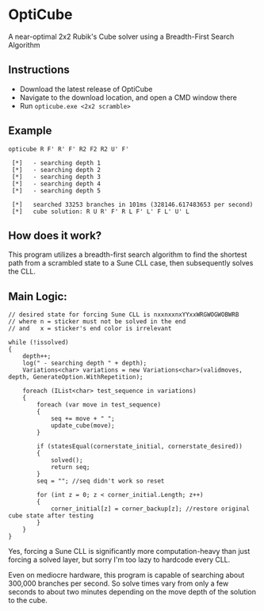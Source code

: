 # OptiCube
A near-optimal 2x2 Rubik's Cube solver using a Breadth-First Search Algorithm

## Instructions
- Download the latest release of OptiCube
- Navigate to the download location, and open a CMD window there
- Run `opticube.exe <2x2 scramble>`

## Example
    opticube R F' R' F' R2 F2 R2 U' F'
    
     [*]   - searching depth 1
     [*]   - searching depth 2
     [*]   - searching depth 3
     [*]   - searching depth 4
     [*]   - searching depth 5

     [*]   searched 33253 branches in 101ms (328146.617483653 per second)
     [*]   cube solution: R U R' F' R L F' L' F L' U' L

## How does it work?
This program utilizes a breadth-first search algorithm to find the shortest path from a scrambled state to a Sune CLL case, then subsequently solves the CLL.

## Main Logic:

```
// desired state for forcing Sune CLL is nxxnxxnxYYxxWRGWOGWOBWRB
// where n = sticker must not be solved in the end
// and   x = sticker's end color is irrelevant

while (!issolved)
{
    depth++;
    log(" - searching depth " + depth);
    Variations<char> variations = new Variations<char>(validmoves, depth, GenerateOption.WithRepetition);

    foreach (IList<char> test_sequence in variations)
    {
        foreach (var move in test_sequence)
        {
            seq += move + " ";
            update_cube(move);
        }

        if (statesEqual(cornerstate_initial, cornerstate_desired))
        {
            solved();
            return seq;
        }
        seq = ""; //seq didn't work so reset

        for (int z = 0; z < corner_initial.Length; z++)
        {
            corner_initial[z] = corner_backup[z]; //restore original cube state after testing
        }
    }
}
```

Yes, forcing a Sune CLL is significantly more computation-heavy than just forcing a solved layer, but sorry I'm too lazy to hardcode every CLL.

Even on mediocre hardware, this program is capable of searching about 300,000 branches per second. So solve times vary from only a few seconds to about two minutes depending on the move depth of the solution to the cube.


